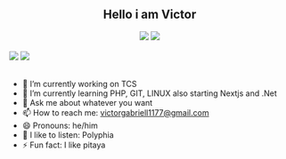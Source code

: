 <!DOCTYPE html>
<html lang="en">
<head>
    <meta charset="UTF-8">
    <meta http-equiv="X-UA-Compatible" content="IE=edge">
    <meta name="viewport" content="width=device-width, initial-scale=1.0">
</head>
<body>
    <div align="center">
        <h2 align="center"> Hello i am Victor </h2>
    </div>
    <div align = "center">
        <img src="https://github-readme-stats.vercel.app/api?username=voctif&show_icons=true&theme=transparent&hide_border=true">
        <a href=""><img src="https://github-readme-stats-sigma-five.vercel.app/api/top-langs/?username=voctif&theme=react&line_height=40&hide=css"/> </a>
    </div>
    <div>
        <br>
        <a href="https://www.linkedin.com/in/victor-mota-m"><img src="https://img.shields.io/badge/LinkedIn-0077B5?style=for-the-badge&logo=linkedin&logoColor=white"></a>
        <a href="mailto:victorgabriell1177@gmail.com?subject=subject text"><img src="https://img.shields.io/badge/Gmail-D14836?style=for-the-badge&logo=gmail&logoColor=white"></a>
        <br><br>
    </div>
</body>
</html>

- 🔭 I’m currently working on TCS
- 🌱 I’m currently learning PHP, GIT, LINUX also starting Nextjs and .Net
- 💬 Ask me about whatever you want
- 📫 How to reach me: victorgabriell1177@gmail.com
- 😄 Pronouns: he/him
- 🎼 I like to listen: Polyphia 
- ⚡ Fun fact: I like pitaya

